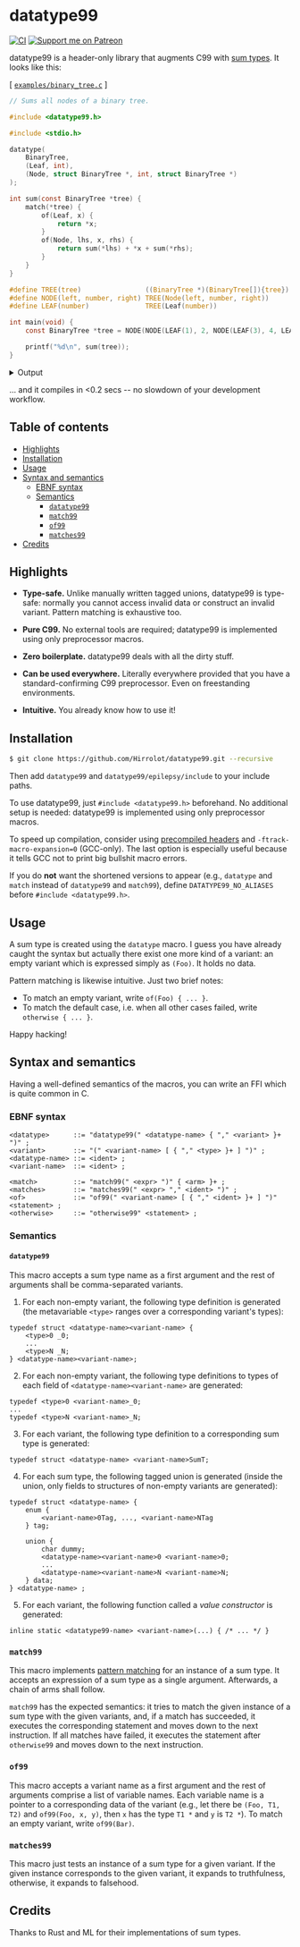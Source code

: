 # datatype99
[![CI](https://github.com/Hirrolot/datatype99/workflows/C/C++%20CI/badge.svg)](https://github.com/Hirrolot/datatype99/actions)
[![Support me on Patreon](https://img.shields.io/endpoint.svg?url=https%3A%2F%2Fshieldsio-patreon.vercel.app%2Fapi%3Fusername%3Dhirrolot%26type%3Dpatrons&style=flat)](https://patreon.com/hirrolot)

datatype99 is a header-only library that augments C99 with [sum types]. It looks like this:

[sum types]: https://en.wikipedia.org/wiki/Tagged_union

[ [`examples/binary_tree.c`](examples/binary_tree.c) ]
```c
// Sums all nodes of a binary tree.

#include <datatype99.h>

#include <stdio.h>

datatype(
    BinaryTree,
    (Leaf, int),
    (Node, struct BinaryTree *, int, struct BinaryTree *)
);

int sum(const BinaryTree *tree) {
    match(*tree) {
        of(Leaf, x) {
            return *x;
        }
        of(Node, lhs, x, rhs) {
            return sum(*lhs) + *x + sum(*rhs);
        }
    }
}

#define TREE(tree)                ((BinaryTree *)(BinaryTree[]){tree})
#define NODE(left, number, right) TREE(Node(left, number, right))
#define LEAF(number)              TREE(Leaf(number))

int main(void) {
    const BinaryTree *tree = NODE(NODE(LEAF(1), 2, NODE(LEAF(3), 4, LEAF(5))), 6, LEAF(7));

    printf("%d\n", sum(tree));
}
```

<details>
    <summary>Output</summary>

```
28
```

</details>

... and it compiles in <0.2 secs -- no slowdown of your development workflow.

## Table of contents

 - [Highlights](#highlights)
 - [Installation](#installation)
 - [Usage](#usage)
 - [Syntax and semantics](#syntax-and-semantics)
   - [EBNF syntax](#ebnf-syntax)
   - [Semantics](#semantics)
     - [`datatype99`](#datatype99-1)
     - [`match99`](#match99)
     - [`of99`](#of99)
     - [`matches99`](#matches99)
 - [Credits](#credits)

## Highlights

 - **Type-safe.** Unlike manually written tagged unions, datatype99 is type-safe: normally you cannot access invalid data or construct an invalid variant. Pattern matching is exhaustive too.

 - **Pure C99.** No external tools are required; datatype99 is implemented using only preprocessor macros.

 - **Zero boilerplate.** datatype99 deals with all the dirty stuff.

 - **Can be used everywhere.** Literally everywhere provided that you have a standard-confirming C99 preprocessor. Even on freestanding environments.

 - **Intuitive.** You already know how to use it!

## Installation

```sh
$ git clone https://github.com/Hirrolot/datatype99.git --recursive
```

Then add `datatype99` and `datatype99/epilepsy/include` to your include paths.

To use datatype99, just `#include <datatype99.h>` beforehand. No additional setup is needed: datatype99 is implemented using only preprocessor macros.

To speed up compilation, consider using [precompiled headers] and `-ftrack-macro-expansion=0` (GCC-only). The last option is especially useful because it tells GCC not to print big bullshit macro errors.

If you do **not** want the shortened versions to appear (e.g., `datatype` and `match` instead of `datatype99` and `match99`), define `DATATYPE99_NO_ALIASES` before `#include <datatype99.h>`.

[precompiled headers]: https://en.wikipedia.org/wiki/Precompiled_header

## Usage

A sum type is created using the `datatype` macro. I guess you have already caught the syntax but actually there exist one more kind of a variant: an empty variant which is expressed simply as `(Foo)`. It holds no data.

Pattern matching is likewise intuitive. Just two brief notes:

 - To match an empty variant, write `of(Foo) { ... }`.
 - To match the default case, i.e. when all other cases failed, write `otherwise { ... }`.

Happy hacking!

## Syntax and semantics

Having a well-defined semantics of the macros, you can write an FFI which is quite common in C.

### EBNF syntax

```ebnf
<datatype>      ::= "datatype99(" <datatype-name> { "," <variant> }+ ")" ;
<variant>       ::= "(" <variant-name> [ { "," <type> }+ ] ")" ;
<datatype-name> ::= <ident> ;
<variant-name>  ::= <ident> ;

<match>         ::= "match99(" <expr> ")" { <arm> }+ ;
<matches>       ::= "matches99(" <expr> "," <ident> ")" ;
<of>            ::= "of99(" <variant-name> [ { "," <ident> }+ ] ")" <statement> ;
<otherwise>     ::= "otherwise99" <statement> ;
```

### Semantics

#### `datatype99`

This macro accepts a sum type name as a first argument and the rest of arguments shall be comma-separated variants.

 1. For each non-empty variant, the following type definition is generated (the metavariable `<type>` ranges over a corresponding variant's types):

```
typedef struct <datatype-name><variant-name> {
    <type>0 _0;
    ...
    <type>N _N;
} <datatype-name><variant-name>;
```

 2. For each non-empty variant, the following type definitions to types of each field of `<datatype-name><variant-name>` are generated:

```
typedef <type>0 <variant-name>_0;
...
typedef <type>N <variant-name>_N;
```

 3. For each variant, the following type definition to a corresponding sum type is generated:

```
typedef struct <datatype-name> <variant-name>SumT;
```

 4. For each sum type, the following tagged union is generated (inside the union, only fields to structures of non-empty variants are generated):

```
typedef struct <datatype-name> {
    enum {
        <variant-name>0Tag, ..., <variant-name>NTag 
    } tag;

    union {
        char dummy;
        <datatype-name><variant-name>0 <variant-name>0;
        ...
        <datatype-name><variant-name>N <variant-name>N;
    } data;
} <datatype-name> ;
```

 5. For each variant, the following function called a _value constructor_ is generated:

```
inline static <datatype99-name> <variant-name>(...) { /* ... */ }
```

### `match99`

This macro implements [pattern matching] for an instance of a sum type. It accepts an expression of a sum type as a single argument. Afterwards, a chain of arms shall follow.

`match99` has the expected semantics: it tries to match the given instance of a sum type with the given variants, and, if a match has succeeded, it executes the corresponding statement and moves down to the next instruction. If all matches have failed, it executes the statement after `otherwise99` and moves down to the next instruction.

### `of99`

This macro accepts a variant name as a first argument and the rest of arguments comprise a list of variable names. Each variable name is a pointer to a corresponding data of the variant (e.g., let there be `(Foo, T1, T2)` and `of99(Foo, x, y)`, then `x` has the type `T1 *` and `y` is `T2 *`). To match an empty variant, write `of99(Bar)`.

### `matches99`

This macro just tests an instance of a sum type for a given variant. If the given instance corresponds to the given variant, it expands to truthfulness, otherwise, it expands to falsehood.

[pattern matching]: https://en.wikipedia.org/wiki/Pattern_matching

## Credits

Thanks to Rust and ML for their implementations of sum types.

